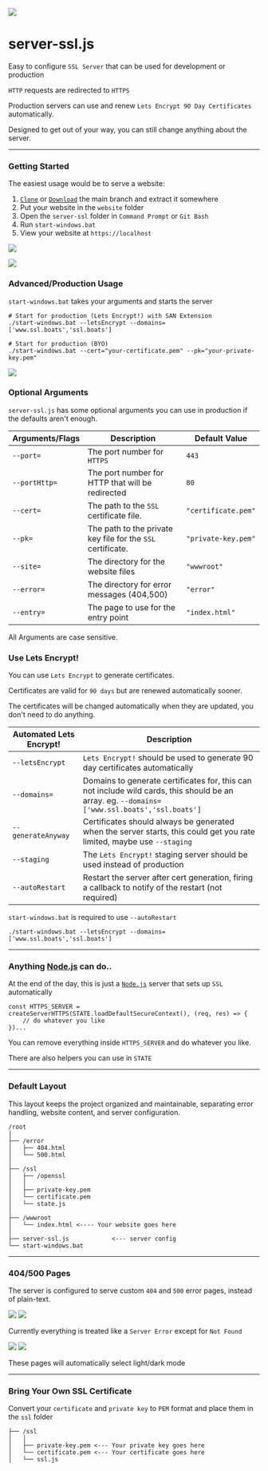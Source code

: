 [![](https://i.imgur.com/nSEjI0t.jpeg)](https://github.com/FirstTimeEZ/server-ssl/archive/refs/heads/main.zip)

# server-ssl.js

Easy to configure `SSL Server` that can be used for development or production

`HTTP` requests are redirected to `HTTPS`

Production servers can use and renew `Lets Encrypt 90 Day Certificates` automatically.

Designed to get out of your way, you can still change anything about the server.

--------

### Getting Started

The easiest usage would be to serve a website:

1. [`Clone`](https://github.com/FirstTimeEZ/server-ssl.git) or [`Download`](https://github.com/FirstTimeEZ/server-ssl/archive/refs/heads/main.zip) the main branch and extract it somewhere
2. Put your website in the `website` folder
3. Open the `server-ssl` folder in `Command Prompt` or `Git Bash`
4. Run `start-windows.bat`
5. View your website at `https://localhost`

[![](https://i.imgur.com/riAkrni.gif)](https://github.com/FirstTimeEZ/server-ssl/archive/refs/heads/main.zip)

[![](https://i.imgur.com/DEbJVUq.png)](https://github.com/FirstTimeEZ/server-ssl/archive/refs/heads/main.zip)

### Advanced/Production Usage

`start-windows.bat` takes your arguments and starts the server

```
# Start for production (Lets Encrypt!) with SAN Extension
./start-windows.bat --letsEncrypt --domains=['www.ssl.boats','ssl.boats']

# Start for production (BYO)
./start-windows.bat --cert="your-certificate.pem" --pk="your-private-key.pem"
```

[![](https://i.imgur.com/94AOEVf.gif)](https://github.com/FirstTimeEZ/server-ssl/archive/refs/heads/main.zip)

### Optional Arguments

`server-ssl.js` has some optional arguments you can use in production if the defaults aren't enough.

| Arguments/Flags       | Description                                      | Default Value         |
|-------------------------|----------------------------------|-----------------------|
| `--port=`      | The port number for `HTTPS` | `443` |
| `--portHttp=`  | The port number for HTTP that will be redirected | `80` |
| `--cert=`      | The path to the `SSL` certificate file. | `"certificate.pem"` |
| `--pk=`        | The path to the private key file for the `SSL` certificate. | `"private-key.pem"` |
| `--site=`      | The directory for the website files | `"wwwroot"` |
| `--error=`     | The directory for error messages (404,500) | `"error"` |
| `--entry=`     | The page to use for the entry point | `"index.html"` |

All Arguments are case sensitive.

### Use Lets Encrypt!

You can use `Lets Encrypt` to generate certificates.

Certificates are valid for `90 days` but are renewed automatically sooner.

The certificates will be changed automatically when they are updated, you don't need to do anything.

| Automated Lets Encrypt!       | Description                                      |
|-------------------------|----------------------------------|
| `--letsEncrypt` | `Lets Encrypt!` should be used to generate 90 day certificates automatically |
| `--domains=` | Domains to generate certificates for, this can not include wild cards, this should be an array. eg. `--domains=['www.ssl.boats','ssl.boats']` |
| `--generateAnyway` | Certificates should always be generated when the server starts, this could get you rate limited, maybe use `--staging`  |
| `--staging` | The `Lets Encrypt!` staging server should be used instead of production |
| `--autoRestart` | Restart the server after cert generation, firing a callback to notify of the restart (not required) |

`start-windows.bat` is required to use `--autoRestart`

```
./start-windows.bat --letsEncrypt --domains=['www.ssl.boats','ssl.boats']
```

--------

### Anything [Node.js](https://nodejs.org/docs/latest/api/) can do..

At the end of the day, this is just a [`Node.js`](https://nodejs.org/docs/latest/api/) server that sets up `SSL` automatically

```
const HTTPS_SERVER = createServerHTTPS(STATE.loadDefaultSecureContext(), (req, res) => {
    // do whatever you like
})...
```

You can remove everything inside `HTTPS_SERVER` and do whatever you like.

There are also helpers you can use in `STATE`

--------

### Default Layout

This layout keeps the project organized and maintainable, separating error handling, website content, and server configuration.

```
/root
│
├── /error
│   ├── 404.html
│   └── 500.html
│
├── /ssl
│   ├── /openssl
│   │
│   ├── private-key.pem
│   └── certificate.pem
│   └── state.js
│
├── /wwwroot
│   └── index.html <---- Your website goes here
│
├── server-ssl.js            <--- server config
└── start-windows.bat
```

--------

### 404/500 Pages

The server is configured to serve custom `404` and `500` error pages, instead of plain-text.

[![](https://i.imgur.com/gzgRNdQ.png)](https://github.com/FirstTimeEZ/server-ssl/archive/refs/heads/main.zip) [![](https://i.imgur.com/KSixh7q.png)](https://github.com/FirstTimeEZ/server-ssl/archive/refs/heads/main.zip)

Currently everything is treated like a `Server Error` except for `Not Found`

[![](https://i.imgur.com/l8DMrQY.png)](https://github.com/FirstTimeEZ/server-ssl/archive/refs/heads/main.zip) [![](https://i.imgur.com/mP2d4vi.png)](https://github.com/FirstTimeEZ/server-ssl/archive/refs/heads/main.zip)

These pages will automatically select light/dark mode

--------

### Bring Your Own SSL Certificate

Convert your `certificate` and `private key` to `PEM` format and place them in the `ssl` folder

```
├── /ssl
│   │
│   ├── private-key.pem <--- Your private key goes here
│   └── certificate.pem <--- Your certificate goes here
│   └── ssl.js
```